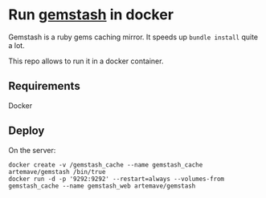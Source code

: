 # Run [gemstash](https://github.com/bundler/gemstash) in docker

Gemstash is a ruby gems caching mirror. It speeds up `bundle install` quite a lot.

This repo allows to run it in a docker container.

## Requirements

Docker

## Deploy

On the server:

```
docker create -v /gemstash_cache --name gemstash_cache artemave/gemstash /bin/true
docker run -d -p '9292:9292' --restart=always --volumes-from gemstash_cache --name gemstash_web artemave/gemstash
```
